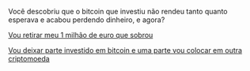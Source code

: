 Você descobriu que o bitcoin que investiu não rendeu tanto quanto esperava e acabou perdendo dinheiro, e agora?

[Vou retirar meu 1 milhão de euro que sobrou](retirar/retirar.md)

[Vou deixar parte investido em bitcoin e uma parte vou colocar em outra criptomoeda](reinvestir/reinvestir.md)